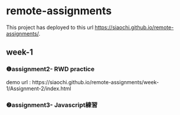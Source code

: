 # remote-assignments

This project has deployed to this url https://siaochi.github.io/remote-assignments/.

<h2>week-1</h2>

<h3>❶assignment2- RWD practice</h3>
demo url : https://siaochi.github.io/remote-assignments/week-1/Assignment-2/index.html

<h3>❷assignment3- Javascript練習</h3>

